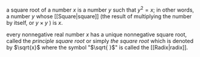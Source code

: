 a square root of a number $x$ is a number $y$ such that $y^{2}=x$; in other words, a number $y$ whose [[Square|square]] (the result of multiplying the number by itself, or $y\times y$ ) is $x$.

every nonnegative real number $x$ has a unique nonnegative square root, called the *principle square root* or simply *the square root* which is denoted by $\sqrt{x}$ where the symbol "$\sqrt{ }$" is called the [[Radix|radix]].